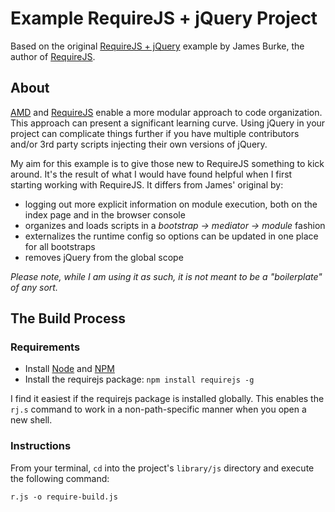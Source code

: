 # Example RequireJS + jQuery Project #

Based on the original [RequireJS + jQuery][original] example by James Burke, the author of [RequireJS][requirejs].

## About ##

[AMD][amd] and [RequireJS][requirejs] enable a more modular approach to code organization. This approach can present a significant learning curve. Using jQuery in your project can complicate things further if you have multiple contributors and/or 3rd party scripts injecting their own versions of jQuery.

My aim for this example is to give those new to RequireJS something to kick around. It's the result of what I would have found helpful when I first starting working with RequireJS. It differs from James' original by:

* logging out more explicit information on module execution, both on the index page and in the browser console
* organizes and loads scripts in a *bootstrap -> mediator -> module* fashion
* externalizes the runtime config so options can be updated in one place for all bootstraps
* removes jQuery from the global scope

*Please note, while I am using it as such, it is not meant to be a "boilerplate" of any sort.*

## The Build Process

### Requirements

* Install [Node][node] and [NPM][npm]
* Install the requirejs package: `npm install requirejs -g`

I find it easiest if the requirejs package is installed globally. This enables the `rj.s` command to work in a non-path-specific manner when you open a new shell.

### Instructions ###

From your terminal, `cd` into the project's `library/js` directory and execute the following command:

    r.js -o require-build.js



[amd]:https://github.com/amdjs/amdjs-api/wiki/AMD
[requirejs]:https://github.com/jrburke/requirejs
[original]:https://github.com/jrburke/require-jquery
[node]:http://nodejs.org/
[npm]:https://github.com/isaacs/npm